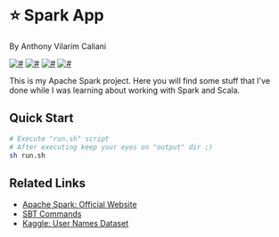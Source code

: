 # ⭐️ Spark App
By Anthony Vilarim Caliani

[![#](https://img.shields.io/badge/licence-MIT-blue.svg)](#) [![#](https://img.shields.io/badge/open--jdk-1.8.x-red.svg)](#) [![#](https://img.shields.io/badge/scala-2.11.x-mediumvioletred.svg)](#) [![#](https://img.shields.io/badge/apache--spark-2.4.5-darkorange.svg)](#)

This is my Apache Spark project. Here you will find some stuff that I've done while I was learning about working with Spark and Scala.

## Quick Start

```sh
# Execute "run.sh" script
# After executing keep your eyes on "output" dir ;)
sh run.sh
```

## Related Links
- [Apache Spark: Official Website](https://spark.apache.org)
- [SBT Commands](https://alvinalexander.com/scala/sbt-how-to-compile-run-package-scala-project)
- [Kaggle: User Names Dataset](https://www.kaggle.com/datagov/usa-names)

